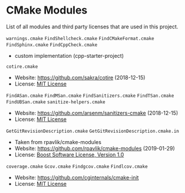 # CMake Modules

List of all modules and third party licenses that are used in this project.

`warnings.cmake`
`FindShellcheck.cmake`
`FindCMakeFormat.cmake`
`FindSphinx.cmake`
`FindCppCheck.cmake`
 - custom implementation (cpp-starter-project)

`cotire.cmake`  
 - Website: https://github.com/sakra/cotire (2018-12-15)
 - License: [MIT License](https://github.com/sakra/cotire/blob/master/license)

 `FindASan.cmake`
 `FindMSan.cmake`
 `FindSanitizers.cmake`
 `FindTSan.cmake`
 `FindUBSan.cmake`
 `sanitize-helpers.cmake`
  - Website: https://github.com/arsenm/sanitizers-cmake (2018-12-15)
  - License: [MIT License](https://github.com/arsenm/sanitizers-cmake/blob/master/LICENSE)

`GetGitRevisionDescription.cmake`
`GetGitRevisionDescription.cmake.in`
 - Taken from rpavlik/cmake-modules
 - Website: https://github.com/rpavlik/cmake-modules (2019-01-29)
 - License: [Boost Software License, Version 1.0](https://github.com/rpavlik/cmake-modules/blob/master/LICENSE_1_0.txt)

`coverage.cmake`
`Gcov.cmake`
`Findgcov.cmake`
`Findlcov.cmake`
 - Website: https://github.com/cginternals/cmake-init
 - License: [MIT License](https://github.com/cginternals/cmake-init/blob/master/LICENSE)
